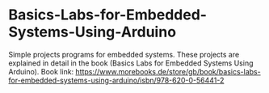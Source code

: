 # Basics-Labs-for-Embedded-Systems-Using-Arduino
Simple projects programs for embedded systems. These projects are explained in detail in the book (Basics Labs for Embedded Systems Using Arduino). Book link: https://www.morebooks.de/store/gb/book/basics-labs-for-embedded-systems-using-arduino/isbn/978-620-0-56441-2
